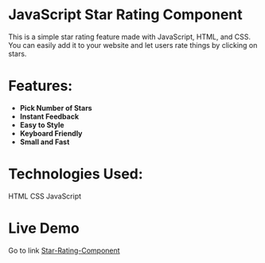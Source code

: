 # JavaScript Star Rating Component
This is a simple star rating feature made with JavaScript, HTML, and CSS. You can easily add it to your website and let users rate things by clicking on stars.

# Features:

- **Pick Number of Stars**
- **Instant Feedback**
- **Easy to Style**
- **Keyboard Friendly**
- **Small and Fast**

# Technologies Used:
HTML
CSS
JavaScript

# Live Demo
Go to link [Star-Rating-Component](https://sakib-hossain23.github.io/Star-Rating-Component/)
